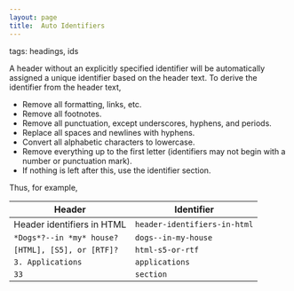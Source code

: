 ```yaml
---
layout: page
title:  Auto Identifiers
---
```


tags: headings, ids

A header without an explicitly specified identifier will be automatically assigned
a unique identifier based on the header text. To derive the identifier from the header text,

- Remove all formatting, links, etc.
- Remove all footnotes.
- Remove all punctuation, except underscores, hyphens, and periods.
- Replace all spaces and newlines with hyphens.
- Convert all alphabetic characters to lowercase.
- Remove everything up to the first letter (identifiers may not begin with a number or punctuation mark).
- If nothing is left after this, use the identifier section.

Thus, for example,

Header                       |  Identifier
---------------------------- | ------------
Header identifiers in HTML   |	`header-identifiers-in-html`
`*Dogs*?--in *my* house?`    |	`dogs--in-my-house`
`[HTML], [S5], or [RTF]?`    |  `html-s5-or-rtf`
`3. Applications`            |  `applications`
`33`	                     |  `section`


